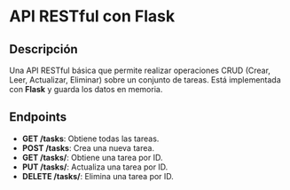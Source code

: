 # API RESTful con Flask

## Descripción
Una API RESTful básica que permite realizar operaciones CRUD (Crear, Leer, Actualizar, Eliminar) sobre un conjunto de tareas. Está implementada con **Flask** y guarda los datos en memoria.

## Endpoints

- **GET /tasks**: Obtiene todas las tareas.
- **POST /tasks**: Crea una nueva tarea.
- **GET /tasks/<id>**: Obtiene una tarea por ID.
- **PUT /tasks/<id>**: Actualiza una tarea por ID.
- **DELETE /tasks/<id>**: Elimina una tarea por ID.
